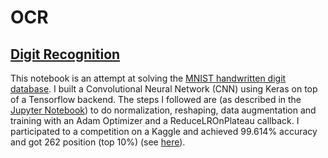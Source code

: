 # OCR

## [Digit Recognition](</Digit\ Recognition>)

This notebook is an attempt at solving the [MNIST handwritten digit database](http://yann.lecun.com/exdb/mnist/). I built a Convolutional Neural Network (CNN) using Keras on top of a Tensorflow backend. The steps I followed are (as described in the [Jupyter Notebook](</Digit Recognition/Digit Recognition.ipynb>)) to do normalization, reshaping, data augmentation and training with an Adam Optimizer and a ReduceLROnPlateau callback. I participated to a competition on a Kaggle and achieved 99.614% accuracy and got 262 position (top 10%) (see [here](https://www.kaggle.com/c/digit-recognizer)).
